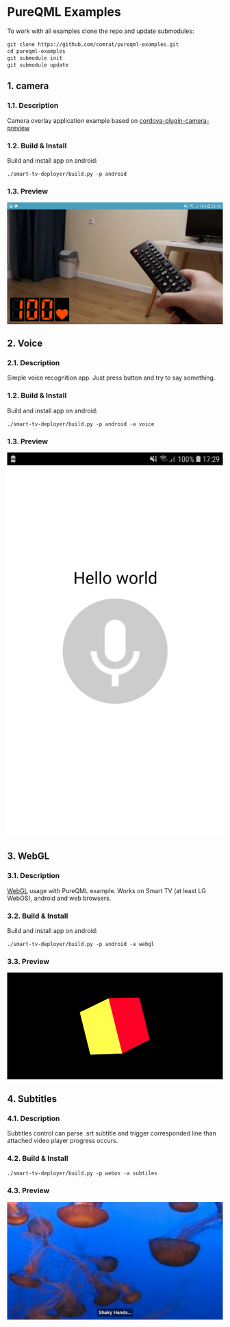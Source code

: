 # PureQML Examples
To work with all examples clone the repo and update submodules:
```
git clone https://github.com/comrat/pureqml-examples.git
cd pureqml-examples
git submodule init
git submodule update
```

## 1. camera
### 1.1. Description
Camera overlay application example based on [cordova-plugin-camera-preview](https://www.npmjs.com/package/cordova-plugin-camera-preview)
### 1.2. Build & Install
Build and install app on android:
```
./smart-tv-deployer/build.py -p android
```

### 1.3. Preview
![GitHub Logo](https://github.com/comrat/pureqml-examples/raw/master/dist/screens/camera.png)

## 2. Voice
### 2.1. Description
Simple voice recognition app. Just press button and try to say something.
### 1.2. Build & Install
Build and install app on android:
```
./smart-tv-deployer/build.py -p android -a voice
```

### 1.3. Preview
![GitHub Logo](https://github.com/comrat/pureqml-examples/raw/master/dist/screens/voice.jpg)

## 3. WebGL
### 3.1. Description
[WebGL](https://ru.wikipedia.org/wiki/WebGL) usage with PureQML example. Works on Smart TV (at least LG WebOS), android and web browsers.
### 3.2. Build & Install
Build and install app on android:
```
./smart-tv-deployer/build.py -p android -a webgl
```
### 3.3. Preview
![GitHub Logo](https://github.com/comrat/pureqml-examples/raw/master/dist/screens/webgl.png)


## 4. Subtitles
### 4.1. Description
Subtitles control can parse .srt subtitle and trigger corresponded line than attached video player progress occurs.
### 4.2. Build & Install
```
./smart-tv-deployer/build.py -p webos -a subtiles
```
### 4.3. Preview
![GitHub Logo](https://github.com/comrat/pureqml-examples/raw/master/dist/screens/subtitles.png)
